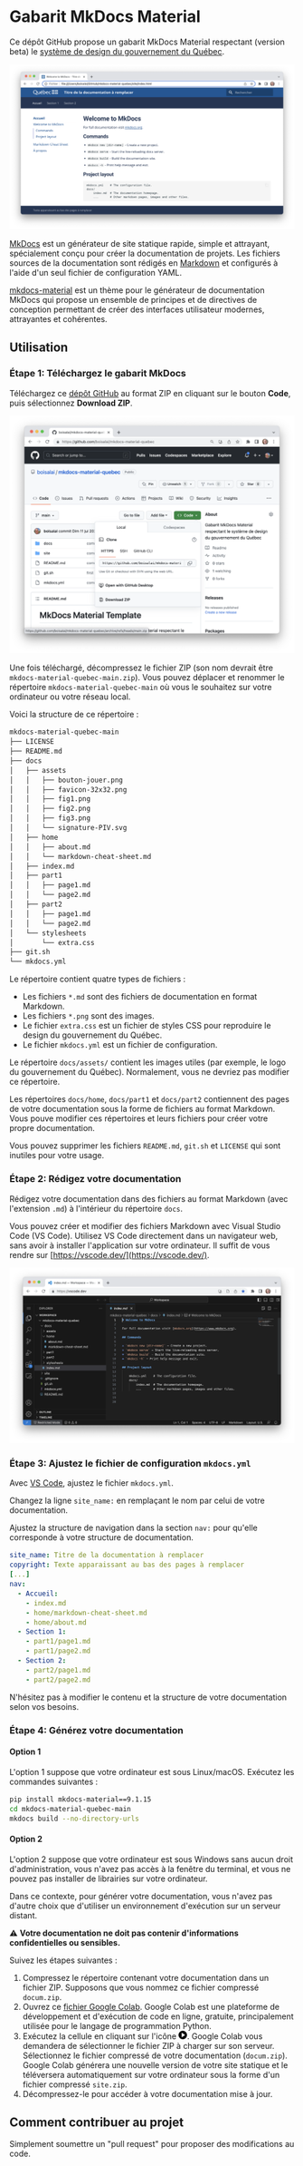 # Gabarit MkDocs Material

Ce dépôt GitHub propose un gabarit MkDocs Material respectant (version beta) le 
[système de design du gouvernement du Québec](https://design.quebec.ca/apercu/systeme).

![Aperçu](docs/assets/fig1.png)

[MkDocs](https://www.mkdocs.org/) est un générateur de site statique rapide, simple et attrayant, spécialement conçu pour créer la 
documentation de projets. Les fichiers sources de la documentation sont rédigés en [Markdown](https://www.markdownguide.org/) 
et configurés à l'aide d'un seul fichier de configuration YAML.

[mkdocs-material](https://squidfunk.github.io/mkdocs-material/) est un thème pour le générateur de documentation MkDocs qui propose un 
ensemble de principes et de directives de conception permettant de créer des interfaces utilisateur modernes, attrayantes et cohérentes.

## Utilisation

### Étape 1: Téléchargez le gabarit MkDocs

Téléchargez ce [dépôt GitHub](https://github.com/boisalai/mkdocs-material-quebec) au format ZIP en cliquant sur le bouton **Code**, 
puis sélectionnez **Download ZIP**.

![Téléchargement ZIP](docs/assets/fig2.png)

Une fois téléchargé, décompressez le fichier ZIP (son nom devrait être `mkdocs-material-quebec-main.zip`). 
Vous pouvez déplacer et renommer le répertoire `mkdocs-material-quebec-main` où vous le souhaitez sur 
votre ordinateur ou votre réseau local.

Voici la structure de ce répertoire :

```txt
mkdocs-material-quebec-main
├── LICENSE
├── README.md
├── docs
│   ├── assets
│   │   ├── bouton-jouer.png
│   │   ├── favicon-32x32.png
│   │   ├── fig1.png
│   │   ├── fig2.png
│   │   ├── fig3.png
│   │   └── signature-PIV.svg
│   ├── home
│   │   ├── about.md
│   │   └── markdown-cheat-sheet.md
│   ├── index.md
│   ├── part1
│   │   ├── page1.md
│   │   └── page2.md
│   ├── part2
│   │   ├── page1.md
│   │   └── page2.md
│   └── stylesheets
│       └── extra.css
├── git.sh
└── mkdocs.yml
```

Le répertoire contient quatre types de fichiers :

* Les fichiers `*.md` sont des fichiers de documentation en format Markdown. 
* Les fichiers `*.png` sont des images.
* Le fichier `extra.css` est un fichier de styles CSS pour reproduire le design du gouvernement du Québec.
* Le fichier `mkdocs.yml` est un fichier de configuration. 

Le répertoire `docs/assets/` contient les images utiles (par exemple, le logo du gouvernement du Québec). Normalement, vous ne devriez pas 
modifier ce répertoire.

Les répertoires `docs/home`, `docs/part1` et `docs/part2` contiennent des pages de votre documentation sous la forme de fichiers au format 
Markdown. Vous pouve modifier ces répertoires et leurs fichiers pour créer votre propre documentation.

Vous pouvez supprimer les fichiers `README.md`, `git.sh` et `LICENSE` qui sont inutiles pour votre usage.

### Étape 2: Rédigez votre documentation

Rédigez votre documentation dans des fichiers au format Markdown (avec l'extension `.md`) à l'intérieur du répertoire `docs`.

Vous pouvez créer et modifier des fichiers Markdown avec Visual Studio Code (VS Code). Utilisez VS Code directement dans un navigateur web, 
sans avoir à installer l'application sur votre ordinateur. Il suffit de vous rendre sur [https://vscode.dev/](https://vscode.dev/).

![](docs/assets/fig3.png)

### Étape 3: Ajustez le fichier de configuration `mkdocs.yml`

Avec [VS Code](https://vscode.dev/), ajustez le fichier `mkdocs.yml`. 

Changez la ligne `site_name:` en remplaçant le nom par celui de votre documentation.

Ajustez la structure de navigation dans la section `nav:` pour qu'elle corresponde à votre structure de documentation.

```yaml
site_name: Titre de la documentation à remplacer
copyright: Texte apparaissant au bas des pages à remplacer
[...]
nav:
  - Accueil:
    - index.md
    - home/markdown-cheat-sheet.md
    - home/about.md
  - Section 1:
    - part1/page1.md
    - part1/page2.md
  - Section 2:
    - part2/page1.md
    - part2/page2.md
```

N'hésitez pas à modifier le contenu et la structure de votre documentation selon vos besoins. 

### Étape 4: Générez votre documentation 

#### Option 1

L'option 1 suppose que votre ordinateur est sous Linux/macOS. Exécutez les commandes suivantes :

```bash
pip install mkdocs-material==9.1.15
cd mkdocs-material-quebec-main
mkdocs build --no-directory-urls
```

#### Option 2

L'option 2 suppose que votre ordinateur est sous Windows sans aucun droit d'administration, 
vous n'avez pas accès à la fenêtre du terminal, et vous ne pouvez pas installer de librairies sur votre ordinateur.

Dans ce contexte, pour générer votre documentation, 
vous n'avez pas d'autre choix que d'utiliser un environnement d'exécution sur un serveur distant. 

:warning: **Votre documentation ne doit pas contenir d'informations confidentielles ou sensibles.**

Suivez les étapes suivantes :

1. Compressez le répertoire contenant votre documentation dans un fichier ZIP. Supposons que vous nommez ce fichier compressé `docum.zip`. 
2. Ouvrez ce [fichier Google Colab](https://colab.research.google.com/drive/17bBL-oIsmS3bYaSN3tf6FhZ1EA9KFEJG?usp=sharing).
Google Colab est une plateforme de développement et d'exécution de code en ligne, 
gratuite, principalement utilisée pour le langage de programmation Python.
3. Exécutez la cellule en cliquant sur l'icône <img src="docs/assets/bouton-jouer.png" width="15">.
Google Colab vous demandera de sélectionner le fichier ZIP à charger sur son serveur. Sélectionnez le 
fichier compressé de votre documentation (`docum.zip`). Google Colab générera une nouvelle version de votre site statique et 
le téléversera automatiquement sur votre ordinateur sous la forme d'un fichier compressé `site.zip`. 
4. Décompressez-le pour accéder à votre documentation mise à jour.

## Comment contribuer au projet

Simplement soumettre un "pull request" pour proposer des modifications au code.


